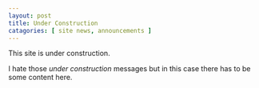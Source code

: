 ```yaml
---
layout: post
title: Under Construction
catagories: [ site news, announcements ]
---
```

This site is under construction.

I hate those _under construction_ messages but in this case there has to be
some content here.
